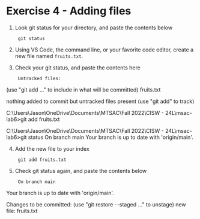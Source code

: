 # Exercise 4 - Adding files

1. Look git status for your directory, and paste the contents below

        git status

2. Using VS Code, the command line, or your favorite code editor, create a new file named `fruits.txt`.

3. Check your git status, and paste the contents here

        Untracked files:
  (use "git add <file>..." to include in what will be committed)
        fruits.txt

nothing added to commit but untracked files present (use "git add" to track)

C:\Users\Jason\OneDrive\Documents\MTSAC\Fall 2022\CISW - 24L\msac-lab6>git add fruits.txt

C:\Users\Jason\OneDrive\Documents\MTSAC\Fall 2022\CISW - 24L\msac-lab6>git status
On branch main
Your branch is up to date with 'origin/main'.
       

4. Add the new file to your index

        git add fruits.txt

5. Check git status again, and paste the contents below

        On branch main
Your branch is up to date with 'origin/main'.

Changes to be committed:
  (use "git restore --staged <file>..." to unstage)
        new file:   fruits.txt


